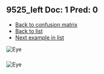 ## 9525_left Doc: 1 Pred: 0
- [Back to confusion matrix](https://github.com/juliandewit/kaggle_retinopathy/blob/master/matrix.md)
- [Back to list](https://github.com/juliandewit/kaggle_retinopathy/blob/master/lists/10/list.md)
- [Next example in list](https://github.com/juliandewit/kaggle_retinopathy/blob/master/lists/10/95/9539_right.md)

![Eye](https://retinopaty.blob.core.windows.net/size1024/9525_left_1.jpeg)

### 

![Eye]()
